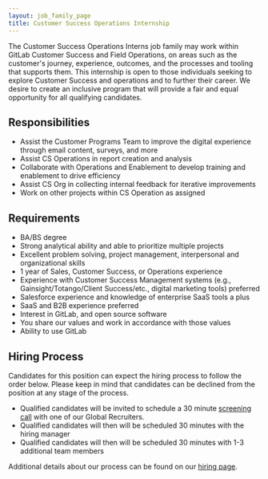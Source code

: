 ```yaml
---
layout: job_family_page
title: Customer Success Operations Internship
---
```


The Customer Success Operations Interns job family may work within GitLab Customer Success and Field Operations, on areas such as the customer's journey, experience, outcomes, and the processes and tooling that supports them. This internship is open to those individuals seeking to explore Customer Success and operations and to further their career. We desire to create an inclusive program that will provide a fair and equal opportunity for all qualifying candidates.

## Responsibilities

* Assist the Customer Programs Team to improve the digital experience through email content, surveys, and more
* Assist CS Operations in report creation and analysis
* Collaborate with Operations and Enablement to develop training and enablement to drive efficiency
* Assist CS Org in collecting internal feedback for iterative improvements
* Work on other projects within CS Operation as assigned

## Requirements

* BA/BS degree
* Strong analytical ability and able to prioritize multiple projects
* Excellent problem solving, project management, interpersonal and organizational skills
* 1 year of Sales, Customer Success, or Operations experience
* Experience with Customer Success Management systems (e.g., Gainsight/Totango/Client Success/etc., digital marketing tools) preferred
* Salesforce experience and knowledge of enterprise SaaS tools a plus
* SaaS and B2B experience preferred
* Interest in GitLab, and open source software
* You share our values and work in accordance with those values
* Ability to use GitLab

## Hiring Process

Candidates for this position can expect the hiring process to follow the order below. Please keep in mind that candidates can be declined from the position at any stage of the process.

* Qualified candidates will be invited to schedule a 30 minute [screening call](/handbook/hiring/interviewing/#screening-call) with one of our Global Recruiters.
* Qualified candidates will then will be scheduled 30 minutes with the hiring manager
* Qualified candidates will then will be scheduled 30 minutes with 1-3 additional team members

Additional details about our process can be found on our [hiring page](/handbook/hiring/).
